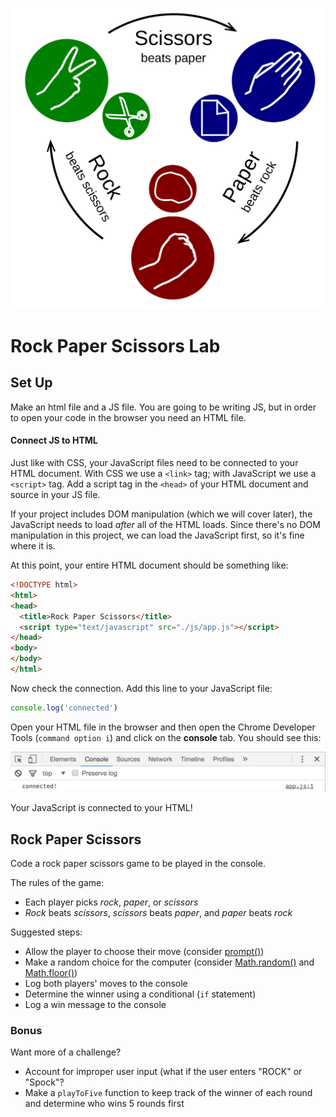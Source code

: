 ![Rock Paper Scissors](./assets/rps.svg.png)

# Rock Paper Scissors Lab

## Set Up

Make an html file and a JS file. You are going to be writing JS, but in order to open your code in the browser you need an HTML file.

#### Connect JS to HTML

Just like with CSS, your JavaScript files need to be connected to your HTML document. With CSS we use a `<link>` tag; with JavaScript we use a `<script>` tag. Add a script tag in the `<head>` of your HTML document and source in your JS file.

If your project includes DOM manipulation (which we will cover later), the JavaScript needs to load *after* all of the HTML loads. Since there's no DOM manipulation in this project, we can load the JavaScript first, so it's fine where it is.

At this point, your entire HTML document should be something like:

```html
<!DOCTYPE html>
<html>
<head>
  <title>Rock Paper Scissors</title>
  <script type="text/javascript" src="./js/app.js"></script>
</head>
<body>
</body>
</html>
```

Now check the connection. Add this line to your JavaScript file:

```js
console.log('connected')
```

Open your HTML file in the browser and then open the Chrome Developer Tools (`command option i`) and click on the **console** tab. You should see this:

![connected](./assets/connected.png)

Your JavaScript is connected to your HTML!

## Rock Paper Scissors

Code a rock paper scissors game to be played in the console.

The rules of the game:

* Each player picks *rock*, *paper*, or *scissors*
* *Rock* beats *scissors*, *scissors* beats *paper*, and *paper* beats *rock*

Suggested steps:

* Allow the player to choose their move (consider [prompt()](http://www.w3schools.com/jsref/met_win_prompt.asp))
* Make a random choice for the computer (consider [Math.random()](http://www.w3schools.com/jsref/jsref_random.asp) and [Math.floor()](http://www.w3schools.com/jsref/jsref_floor.asp))
* Log both players' moves to the console
* Determine the winner using a conditional (`if` statement)
* Log a win message to the console

### Bonus

Want more of a challenge?

* Account for improper user input (what if the user enters "ROCK" or "Spock"?
* Make a `playToFive` function to keep track of the winner of each round and determine who wins 5 rounds first 